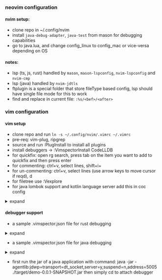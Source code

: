 ### neovim configuration

#### nvim setup:
- clone repo in ~/.config/nvim
- install `java-debug-adapter`, `java-test` from mason for debugging capabilities
- go to java.lua, and change config_linux to config_mac or vice-versa depending on OS

#### notes:
- lsp (ts, js, rust) handled by `mason`, `mason-lspconfig`, `nvim-lspconfig` and `nvim-cmp`
- lsp (java) handled by `nvim-jdtls`
- ftplugin is a special folder that store fileType based config, lsp should have single file mode for this to work
- find and replace in current file: `:%s/<bef>/<after>`

### vim configuration

#### vim setup
- clone repo and run `ln -s ~/.config/nvim/.vimrc ~/.vimrc`
- pre-req: vim-plug, ripgrep
- source and run :PlugInstall to install all plugins
- install debuggers -> :VimspectorInstall CodeLLDB
- for quickfix: open rg search, press tab on the item you want to add to quickfix and then press enter
- for commenting: ctrl+v, select lines, shift+i+<comment symbol>
- for un-commenting: ctrl+v, select lines (use arrow keys to move cursor if reqd), d
- for filetree use :Vexplore
- for java lombok support and kotlin language server add this in coc config
<details>
<summary> expand </summary>
<code>
{
  "java.jdt.ls.vmargs": "-javaagent:/home/anusikh/Downloads/lombok-1.18.34.jar",
  "java.jdt.ls.lombokSupport.enabled": true,
  "java.trace.server": "verbose",
  "java.jdt.ls.java.home": "/home/anusikh/.jvem/java",
  "languageserver": {
    "kotlin": {
      "command": "~/.local/share/nvim/mason/packages/kotlin-language-server/server/bin/kotlin-language-server",
      "filetypes": [
        "kotlin"
      ]
    }
  }
}
</code>
</details>
	
#### debugger support
- a sample .vimspector.json file for rust debugging
<details>
<summary> expand </summary>
<code>
{
  "$schema": "https://puremourning.github.io/vimspector/schema/vimspector.schema.json",
  "adapters": {
    "CodeLLDB-localbuild": {
      "extends": "CodeLLDB",
      "command": [
        "$HOME/Development/vimspector/CodeLLDB/build/adapter/codelldb",
        "--port",
        "${unusedLocalPort}"
      ]
    }
  },
  "configurations": {
    "jvem -- current": {
      "adapter": "CodeLLDB",
      "configuration": {
        "request": "launch",
        "program": "cargo",
	    "args": ["run", "--", "current"],
        "expressions": "native"
      }
    }
  }
}
</code>
</details>

- a sample .vimspector.json file for java debugging
<details>
<summary> expand </summary>
<code>
{
  "adapters": {
    "java-debug-server": {
      "name": "vscode-java",
      "port": "${AdapterPort}"
    }
  },
  "configurations": {
    "Java Attach": {
      "default": true,
      "adapter": "java-debug-server",
      "configuration": {
        "request": "attach",
        "host": "127.0.0.1",
        "port": "5005"
      },
      "breakpoints": {
        "exception": {
          "caught": "N",
          "uncaught": "N"
        }
      }
    }
  }
}
</code>
</details>

- first run the jar of a java application with command: java -jar -agentlib:jdwp=transport=dt_socket,server=y,suspend=n,address=5005 ./target/demo-0.0.1-SNAPSHOT.jar
then simply cd to attach debugger

